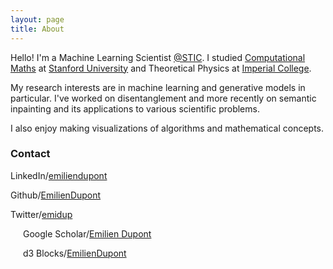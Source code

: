 ```yaml
---
layout: page
title: About
---
```



Hello! I'm a Machine Learning Scientist [@STIC](http://www.slb.com/about/rd/technology/stic.aspx). I studied [Computational Maths](https://icme.stanford.edu/) at [Stanford University](https://www.stanford.edu/) and Theoretical Physics at [Imperial College](https://www.imperial.ac.uk/).


My research interests are in machine learning and generative models in particular. I've worked on disentanglement and more recently on semantic inpainting and its applications to various scientific problems.


I also enjoy making visualizations of algorithms and mathematical concepts.


### Contact
<i class="fa fa-linkedin"></i> LinkedIn/[emiliendupont](https://linkedin.com/in/emiliendupont)

<i class="fa fa-github"></i> Github/[EmilienDupont](https://github.com/EmilienDupont)

<i class="fa fa-twitter"></i> Twitter/[emidup](https://twitter.com/emidup)

<img src="{{ site.url }}/imgs/gscholar_icon.png" style="float: left; align: bottom; width:16px;">&nbsp;Google Scholar/[Emilien Dupont](https://scholar.google.com/citations?user=IY5WyIEAAAAJ&hl=en)

<img src="{{ site.url }}/imgs/d3_icon.png" style="float: left; align: bottom; width:16px;">&nbsp;d3 Blocks/[EmilienDupont](https://bl.ocks.org/EmilienDupont)
